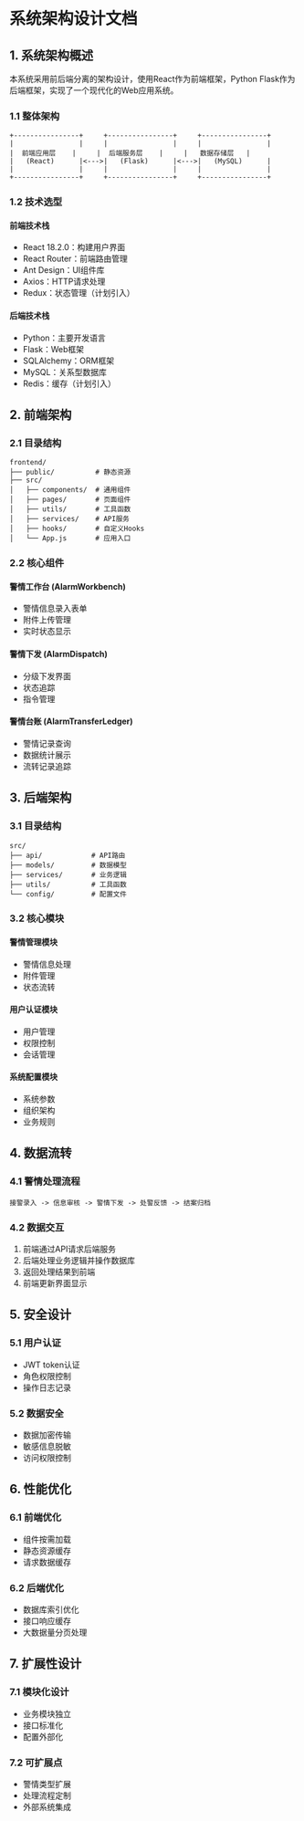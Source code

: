 # 系统架构设计文档

## 1. 系统架构概述

本系统采用前后端分离的架构设计，使用React作为前端框架，Python Flask作为后端框架，实现了一个现代化的Web应用系统。

### 1.1 整体架构

```
+----------------+     +----------------+     +----------------+
|                |     |                |     |                |
|  前端应用层    |     |  后端服务层    |     |   数据存储层   |
|   (React)      |<--->|   (Flask)      |<--->|   (MySQL)      |
|                |     |                |     |                |
+----------------+     +----------------+     +----------------+
```

### 1.2 技术选型

#### 前端技术栈
- React 18.2.0：构建用户界面
- React Router：前端路由管理
- Ant Design：UI组件库
- Axios：HTTP请求处理
- Redux：状态管理（计划引入）

#### 后端技术栈
- Python：主要开发语言
- Flask：Web框架
- SQLAlchemy：ORM框架
- MySQL：关系型数据库
- Redis：缓存（计划引入）

## 2. 前端架构

### 2.1 目录结构
```
frontend/
├── public/          # 静态资源
├── src/
│   ├── components/  # 通用组件
│   ├── pages/       # 页面组件
│   ├── utils/       # 工具函数
│   ├── services/    # API服务
│   ├── hooks/       # 自定义Hooks
│   └── App.js       # 应用入口
```

### 2.2 核心组件

#### 警情工作台 (AlarmWorkbench)
- 警情信息录入表单
- 附件上传管理
- 实时状态显示

#### 警情下发 (AlarmDispatch)
- 分级下发界面
- 状态追踪
- 指令管理

#### 警情台账 (AlarmTransferLedger)
- 警情记录查询
- 数据统计展示
- 流转记录追踪

## 3. 后端架构

### 3.1 目录结构
```
src/
├── api/            # API路由
├── models/         # 数据模型
├── services/       # 业务逻辑
├── utils/          # 工具函数
└── config/         # 配置文件
```

### 3.2 核心模块

#### 警情管理模块
- 警情信息处理
- 附件管理
- 状态流转

#### 用户认证模块
- 用户管理
- 权限控制
- 会话管理

#### 系统配置模块
- 系统参数
- 组织架构
- 业务规则

## 4. 数据流转

### 4.1 警情处理流程
```
接警录入 -> 信息审核 -> 警情下发 -> 处警反馈 -> 结案归档
```

### 4.2 数据交互
1. 前端通过API请求后端服务
2. 后端处理业务逻辑并操作数据库
3. 返回处理结果到前端
4. 前端更新界面显示

## 5. 安全设计

### 5.1 用户认证
- JWT token认证
- 角色权限控制
- 操作日志记录

### 5.2 数据安全
- 数据加密传输
- 敏感信息脱敏
- 访问权限控制

## 6. 性能优化

### 6.1 前端优化
- 组件按需加载
- 静态资源缓存
- 请求数据缓存

### 6.2 后端优化
- 数据库索引优化
- 接口响应缓存
- 大数据量分页处理

## 7. 扩展性设计

### 7.1 模块化设计
- 业务模块独立
- 接口标准化
- 配置外部化

### 7.2 可扩展点
- 警情类型扩展
- 处理流程定制
- 外部系统集成
